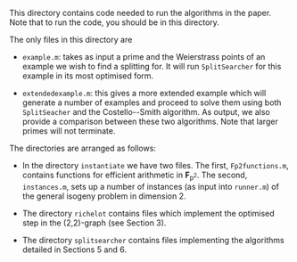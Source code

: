 This directory contains code needed to run the algorithms in the paper. Note that to run the code, you should be in this directory. 

The only files in this directory are 
- `example.m`: takes as input a prime and the Weierstrass points of an example we wish to find a splitting for. It will run `SplitSearcher` for this example in its most optimised form. 

- `extendedexample.m`: this gives a more extended example which will generate a number of examples and proceed to solve them using both `SplitSeacher` and the Costello--Smith algorithm. As output, we also provide a comparison between these two algorithms. Note that larger primes will not terminate.  

The directories are arranged as follows:
- In the directory `instantiate` we have two files. The first, `Fp2functions.m`, contains functions for efficient arithmetic in **F**<sub>p<sup>2</sup></sub>. The second, `instances.m`, sets up a number of instances (as input into `runner.m`) of the general isogeny problem in dimension 2.

- The directory `richelot` contains files which implement the optimised step in the (2,2)-graph (see Section 3).

- The directory `splitsearcher` contains files implementing the algorithms detailed in Sections 5 and 6.  